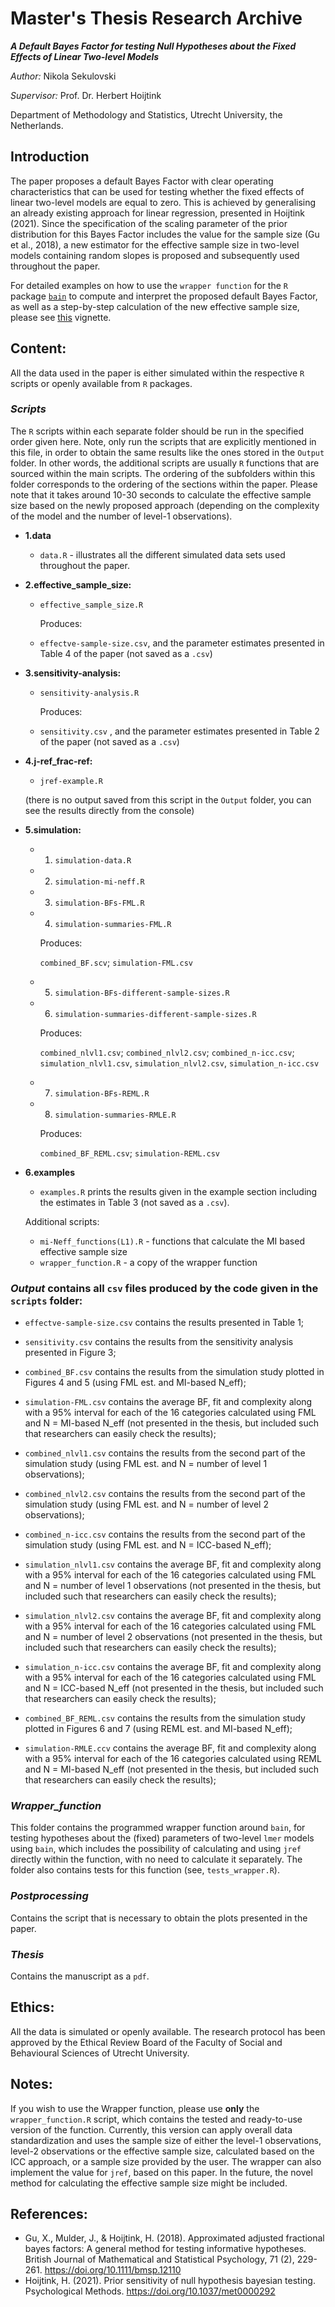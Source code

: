 # Master's Thesis Research Archive

***A Default Bayes Factor for testing Null Hypotheses about the Fixed Effects of Linear Two-level Models***

*Author:* Nikola Sekulovski 

*Supervisor:* Prof. Dr. Herbert Hoijtink

Department of Methodology and Statistics, Utrecht University, the Netherlands.


## Introduction 

The paper proposes a default Bayes Factor with clear operating characteristics that can be used for testing whether the fixed effects of linear two-level models are equal to zero. This is achieved by generalising an already existing approach for linear regression, presented in Hoijtink (2021). Since the specification of the scaling parameter of the prior distribution for this Bayes Factor includes the value for the sample size (Gu et al., 2018), a new estimator for the effective sample size in two-level models containing random slopes is proposed and subsequently used throughout the paper. 

For detailed examples on how to use the `wrapper function` for the `R` package [`bain`](https://cran.r-project.org/web/packages/bain/vignettes/Introduction_to_bain.html) to compute and interpret the proposed default Bayes Factor, as well as a step-by-step calculation of the new effective sample size, please see [this](https://www.nikolasekulovski.com/tutorials/) vignette.

## Content:

All the data used in the paper is either simulated within the respective `R` scripts or openly available from `R` packages.

### *Scripts*

The `R` scripts within each separate folder should be run in the specified order given here. Note, only run the scripts that are explicitly mentioned in this file, in order to obtain the same results like the ones stored in the `Output` folder. In other words, the additional scripts are usually `R` functions that are sourced within the main scripts. The ordering of the subfolders within this folder corresponds to the ordering of the sections within the paper. Please note that it takes around 10-30 seconds to calculate the effective sample size based on the newly proposed approach (depending on the complexity of the model and the number of level-1 observations).

 - **1.data**
 
    - `data.R` - illustrates all the different simulated data sets used throughout the paper.

 - **2.effective_sample_size:**
   
    - `effective_sample_size.R`
    
       Produces:
    
    - `effectve-sample-size.csv`, and the parameter estimates presented in Table 4 of the paper (not saved as a `.csv`)

 - **3.sensitivity-analysis:**
    
    - `sensitivity-analysis.R`
    
        Produces:
    
    - `sensitivity.csv` , and the parameter estimates presented in Table 2 of the paper (not saved as a `.csv`)
    
 - **4.j-ref_frac-ref:**
 
    - `jref-example.R` 
    
    (there is no output saved from this script in the `Output` folder, you can see the results directly from the console)
       
 - **5.simulation:**
   
    - 1. `simulation-data.R`
    
    - 2. `simulation-mi-neff.R`
  
    - 3. `simulation-BFs-FML.R`
    
    - 4. `simulation-summaries-FML.R`
      
      Produces:
      
      `combined_BF.scv`; `simulation-FML.csv` 
    
    - 5. `simulation-BFs-different-sample-sizes.R`
    
    - 6. `simulation-summaries-different-sample-sizes.R`
    
      Produces:
      
      `combined_nlvl1.csv`; `combined_nlvl2.csv`; `combined_n-icc.csv`; `simulation_nlvl1.csv`, `simulation_nlvl2.csv`, `simulation_n-icc.csv`
      
    
    - 7. `simulation-BFs-REML.R`
    
    - 8. `simulation-summaries-RMLE.R`
    
       Produces: 
      
      `combined_BF_REML.csv`; `simulation-REML.csv` 
      
  - **6.examples**
    
    - `examples.R` prints the results given in the example section including the estimates in Table 3 (not saved as a `.csv`).
  
    
    
    Additional scripts:
    
    - `mi-Neff_functions(L1).R` - functions that calculate the MI based effective sample size
    - `wrapper_function.R` - a copy of the wrapper function
  

### *Output* contains all `csv` files produced by the code given in the `scripts` folder:

   - `effectve-sample-size.csv` contains the results presented in Table 1;
   - `sensitivity.csv` contains the results from the sensitivity analysis presented in Figure 3;
   - `combined_BF.csv` contains the results from the simulation study plotted in Figures 4 and 5 (using FML est. and MI-based N_eff);
   - `simulation-FML.csv` contains the average BF, fit and complexity along with a 95% interval for each of the 16 categories calculated using FML and N = MI-based N_eff (not presented in the thesis, but included such that researchers can easily check the results);
   -  `combined_nlvl1.csv` contains the results from the second part of the simulation study (using FML est. and N = number of level 1 observations);
   -  `combined_nlvl2.csv` contains the results from the second part of the simulation study (using FML est. and N = number of level 2 observations);
   -  `combined_n-icc.csv` contains the results from the second part of the simulation study (using FML est. and N = ICC-based N_eff);
   
   - `simulation_nlvl1.csv` contains the average BF, fit and complexity along with a 95% interval for each of the 16 categories calculated using FML and N = number of level 1 observations (not presented in the thesis, but included such that researchers can easily check the results);
   - `simulation_nlvl2.csv` contains the average BF, fit and complexity along with a 95% interval for each of the 16 categories calculated using FML and N = number of level 2 observations (not presented in the thesis, but included such that researchers can easily check the results);
   - `simulation_n-icc.csv` contains the average BF, fit and complexity along with a 95% interval for each of the 16 categories calculated using FML and N = ICC-based N_eff (not presented in the thesis, but included such that researchers can easily check the results);
   -  `combined_BF_REML.csv` contains the results from the simulation study plotted in Figures 6 and 7 (using REML est. and MI-based N_eff);
   -  `simulation-RMLE.ccv` contains the average BF, fit and complexity along with a 95% interval for each of the 16 categories calculated using REML and N = MI-based N_eff (not presented in the thesis, but included such that researchers can easily check the results);
   
 
### *Wrapper_function*

This folder contains the programmed wrapper function around `bain`, for testing hypotheses about the (fixed) parameters of two-level `lmer` models using `bain`, which includes the possibility of calculating and using `jref` directly within the function, with no need to calculate it separately. The folder also contains tests for this function (see, `tests_wrapper.R`).

### *Postprocessing*

Contains the script that is necessary to obtain the plots presented in the paper.

### *Thesis*

Contains the manuscript as a `pdf`.

## Ethics:

All the data is simulated or openly available. The research protocol has been approved by the Ethical Review Board of the Faculty of Social and Behavioural Sciences of
Utrecht University.


## Notes: 

If you wish to use the Wrapper function, please use **only** the `wrapper_function.R` script, which contains the tested and ready-to-use version of the function. Currently, this version can apply overall data standardization and uses the sample size of either the level-1 observations, level-2 observations or the effective sample size, calculated based on the ICC approach, or a sample size provided by the user. The wrapper can also implement the value for `jref`, based on this paper. In the future, the novel method for calculating the effective sample size might be included.

## References:

 - Gu, X., Mulder, J., & Hoijtink, H. (2018). Approximated adjusted fractional bayes factors: A general
method for testing informative hypotheses. British Journal of Mathematical and Statistical
Psychology, 71 (2), 229-261. https://doi.org/10.1111/bmsp.12110
 - Hoijtink, H. (2021). Prior sensitivity of null hypothesis bayesian testing. Psychological Methods.
https://doi.org/10.1037/met0000292


 
